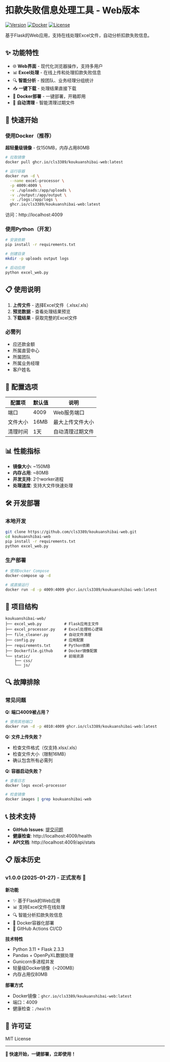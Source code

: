 # 扣款失败信息处理工具 - Web版本

[![Version](https://img.shields.io/badge/version-v1.0.0-blue.svg)](https://github.com/cls3389/koukuanshibai-web/releases)
[![Docker](https://img.shields.io/badge/docker-ghcr.io%2Fcls3389%2Fkoukuanshibai--web-blue.svg)](https://github.com/cls3389/koukuanshibai-web/pkgs/container/koukuanshibai-web)
[![License](https://img.shields.io/badge/license-MIT-green.svg)](LICENSE)

基于Flask的Web应用，支持在线处理Excel文件，自动分析扣款失败信息。

## ✨ 功能特性

- 🌐 **Web界面** - 现代化浏览器操作，支持多用户
- 📊 **Excel处理** - 在线上传和处理扣款失败信息
- 🔍 **智能分析** - 按团队、业务经理分组统计
- 📥 **一键下载** - 处理结果直接下载
- 🐳 **Docker部署** - 一键部署，开箱即用
- 🧹 **自动清理** - 智能清理过期文件

## 🚀 快速开始

### 使用Docker（推荐）

**超轻量级镜像** - 仅150MB，内存占用80MB

```bash
# 拉取镜像
docker pull ghcr.io/cls3389/koukuanshibai-web:latest

# 运行容器
docker run -d \
  --name excel-processor \
  -p 4009:4009 \
  -v ./uploads:/app/uploads \
  -v ./output:/app/output \
  -v ./logs:/app/logs \
  ghcr.io/cls3389/koukuanshibai-web:latest
```

访问：http://localhost:4009

### 使用Python（开发）

```bash
# 安装依赖
pip install -r requirements.txt

# 创建目录
mkdir -p uploads output logs

# 启动应用
python excel_web.py
```

## 📋 使用说明

1. **上传文件** - 选择Excel文件（.xlsx/.xls）
2. **预览数据** - 查看处理结果预览
3. **下载结果** - 获取完整的Excel文件

### 必需列
- 应还款金额
- 所属直营中心
- 所属团队
- 所属业务经理
- 客户姓名

## 🔧 配置选项

| 配置项 | 默认值 | 说明 |
|--------|--------|------|
| 端口 | 4009 | Web服务端口 |
| 文件大小 | 16MB | 最大上传文件大小 |
| 清理时间 | 1天 | 自动清理过期文件 |

## 📊 性能指标

- **镜像大小**: ~150MB
- **内存占用**: ~80MB
- **并发支持**: 2个worker进程
- **处理速度**: 支持大文件快速处理

## 🛠️ 开发部署

### 本地开发
```bash
git clone https://github.com/cls3389/koukuanshibai-web.git
cd koukuanshibai-web
pip install -r requirements.txt
python excel_web.py
```

### 生产部署
```bash
# 使用Docker Compose
docker-compose up -d

# 或直接运行
docker run -d -p 4009:4009 ghcr.io/cls3389/koukuanshibai-web:latest
```

## 📁 项目结构

```
koukuanshibai-web/
├── excel_web.py          # Flask应用主文件
├── excel_processor.py    # Excel处理核心逻辑
├── file_cleaner.py       # 自动文件清理
├── config.py             # 应用配置
├── requirements.txt      # Python依赖
├── Dockerfile.github     # Docker镜像配置
└── static/               # 前端资源
    ├── css/
    └── js/
```

## 🔍 故障排除

### 常见问题

**Q: 端口4009被占用？**
```bash
# 使用其他端口
docker run -d -p 4010:4009 ghcr.io/cls3389/koukuanshibai-web:latest
```

**Q: 文件上传失败？**
- 检查文件格式（仅支持.xlsx/.xls）
- 检查文件大小（限制16MB）
- 确认包含所有必需列

**Q: 容器启动失败？**
```bash
# 查看日志
docker logs excel-processor

# 检查镜像
docker images | grep koukuanshibai-web
```

## 📞 技术支持

- **GitHub Issues**: [提交问题](https://github.com/cls3389/koukuanshibai-web/issues)
- **健康检查**: http://localhost:4009/health
- **API文档**: http://localhost:4009/api/stats

## 📋 版本历史

### v1.0.0 (2025-01-27) - 正式发布 🎉

**新功能**
- ✨ 基于Flask的Web应用
- 📊 支持Excel文件在线处理
- 🔍 智能分析扣款失败信息
- 🐳 Docker容器化部署
- 🚀 GitHub Actions CI/CD

**技术特性**
- Python 3.11 + Flask 2.3.3
- Pandas + OpenPyXL数据处理
- Gunicorn多进程并发
- 轻量级Docker镜像（~200MB）
- 内存占用仅80MB

**部署方式**
- Docker镜像：`ghcr.io/cls3389/koukuanshibai-web:latest`
- 端口：4009
- 健康检查：`/health`

## 📄 许可证

MIT License

---

**🎉 快速开始，一键部署，立即使用！**